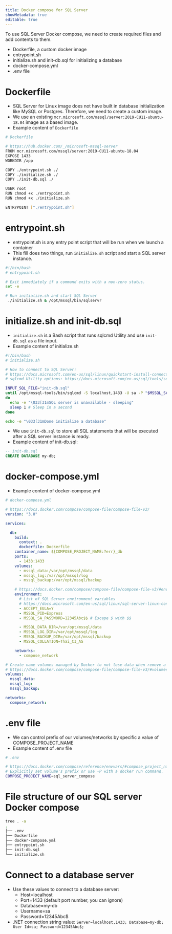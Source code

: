 ```yaml
---
title: Docker compose for SQL Server
showMetadata: true
editable: true
---
```


To use SQL Server Docker compose, we need to create required files and add contents to them.
- Dockerfile, a custom docker image
- entrypoint.sh
- initialize.sh and init-db.sql for initializing a database
- docker-compose.yml
- .env file

# Dockerfile
- SQL Server for Linux image does not have built in database initialization like MySQL or Postgres. Therefore, we need to create a custom image.
- We use an existing `mcr.microsoft.com/mssql/server:2019-CU11-ubuntu-18.04` image as a based image.
- Example content of `Dockerfile`
```sh
# Dockerfile

# https://hub.docker.com/_/microsoft-mssql-server
FROM mcr.microsoft.com/mssql/server:2019-CU11-ubuntu-18.04
EXPOSE 1433
WORKDIR /app

COPY ./entrypoint.sh ./
COPY ./initialize.sh ./
COPY ./init-db.sql ./

USER root
RUN chmod +x ./entrypoint.sh
RUN chmod +x ./initialize.sh

ENTRYPOINT ["./entrypoint.sh"]

```

# entrypoint.sh
- entrypoint.sh is any entry point script that will be run when we launch a container
- This fill does two things, run `initialize.sh` script and start a SQL server instance.
```sh
#!/bin/bash
# entrypoint.sh

# Exit immediately if a command exits with a non-zero status.
set -e

# Run initialize.sh and start SQL Server
 ./initialize.sh & /opt/mssql/bin/sqlservr
 ```

# initialize.sh and init-db.sql
- `initialize.sh` is a Bash script that runs sqlcmd Utility and use `init-db.sql` as a file input.
- Example content of initialize.sh
```sh
#!/bin/bash
# initialize.sh

# How to connect to SQL Server:
# https://docs.microsoft.com/en-us/sql/linux/quickstart-install-connect-docker?view=sql-server-ver15&pivots=cs1-bash#connect-to-sql-server
# sqlcmd Utility options: https://docs.microsoft.com/en-us/sql/tools/sqlcmd-utility?view=sql-server-ver15#syntax

INPUT_SQL_FILE="init-db.sql"
until /opt/mssql-tools/bin/sqlcmd -S localhost,1433 -U sa -P "$MSSQL_SA_PASSWORD" -i $INPUT_SQL_FILE > /dev/null 2>&1
do
  echo -e "\033[31mSQL server is unavailable - sleeping"
  sleep 1 # Sleep in a second
done

echo -e "\033[31mDone initialize a database"

```

- We use `init-db.sql` to store all SQL statements that will be executed after a SQL server instance is ready.
- Example content of init-db.sql:
```sql
-- init-db.sql
CREATE DATABASE my-db;

```

# docker-compose.yml
- Example content of docker-compose.yml
```yml
# docker-compose.yml

# https://docs.docker.com/compose/compose-file/compose-file-v3/
version: "3.8"

services:

  db:
    build:
      context: .
      dockerfile: Dockerfile
    container_name: ${COMPOSE_PROJECT_NAME:?err}_db
    ports:
      - 1433:1433
    volumes:
      - mssql_data:/var/opt/mssql/data
      - mssql_log:/var/opt/mssql/log
      - mssql_backup:/var/opt/mssql/backup

    # https://docs.docker.com/compose/compose-file/compose-file-v3/#environment
    environment:
      # List of SQL Server environment variables
      # https://docs.microsoft.com/en-us/sql/linux/sql-server-linux-configure-environment-variables?view=sql-server-ver15#environment-variables
      - ACCEPT_EULA=Y
      - MSSQL_PID=Express
      - MSSQL_SA_PASSWORD=12345Abc$$ # Escape $ with $$

      - MSSQL_DATA_DIR=/var/opt/mssql/data
      - MSSQL_LOG_DIR=/var/opt/mssql/log
      - MSSQL_BACKUP_DIR=/var/opt/mssql/backup
      - MSSQL_COLLATION=Thai_CI_AS

    networks:
      - compose_network

# Create name volumes managed by Docker to not lose data when remove a container
# https://docs.docker.com/compose/compose-file/compose-file-v3/#volumes
volumes:
  mssql_data:
  mssql_log:
  mssql_backup:

networks:
  compose_network:

```

# .env file
- We can control prefix of our volumes/networks by specific a value of COMPOSE_PROJECT_NAME
- Example content of .env file
```sh
# .env

# https://docs.docker.com/compose/reference/envvars/#compose_project_name
# Explicitly set volume's prefix or use -P with a docker run command.
COMPOSE_PROJECT_NAME=sql_server_compose

```

# File structure of our SQL server Docker compose
```sh
tree . -a
.
├── .env
├── Dockerfile
├── docker-compose.yml
├── entrypoint.sh
├── init-db.sql
└── initialize.sh
```

# Connect to a database server
- Use these values to connect to a database server:
  - Host=localhost
  - Port=1433 (default port number, you can ignore)
  - Database=my-db
  - Username=sa
  - Password=12345Abc$
- .NET connection string value: `Server=localhost,1433; Database=my-db; User Id=sa; Password=12345Abc$;`
